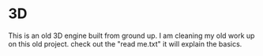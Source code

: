 # 3D
This is an old 3D engine built from ground up.
I am cleaning my old work up on this old project.
check out the "read me.txt" it will explain the basics.
